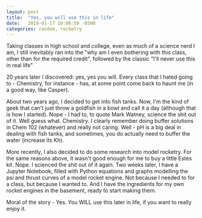 ```yaml
---
layout: post
title:  "Yes, you will use this in life"
date:   2019-01-17 10:06:59 -0500
categories: random, rocketry
---
```


Taking classes in high school and college, even as much of a science nerd I am, I still inevitably ran into the "why am I even bothering with this class, other than for the required credit", followed by the classic "I'll never use this in real life"

20 years later I discovered:  yes, yes you will.  Every class that I hated going to - Chemistry, for instance - has, at some point come back to haunt me (in a good way, like Casper).  

About two years ago, I decided to get into fish tanks. Now, I'm the kind of geek that can't just throw a goldfish in a bowl and call it a day (although that is how I started).  Nope - I had to, to quote Mark Watney, science the shit out of it.  Well guess what.  Chemistry.  I clearly remember doing buffer solutions in Chem 102 (whatever) and really not caring.  Well - pH is a big deal in dealing with fish tanks, and sometimes, you do actually need to buffer the water (increase its Kh).

More recently, I also decided to do some research into model rocketry.  For the same reasons above, it wasn't good enough for me to buy a little Estes kit.  Nope.  I scienced the shit out of it again.  Two weeks later, I have a Jupyter Notebook, filled with Python equations and graphs modelling the psi and thrust curves of a model rocket engine.  Not because I needed to for a class, but because I wanted to.  And I have the ingredients for my own rocket engines in the basement, ready to start making them.

Moral of the story - Yes.  You WILL use this later in life, if you want to really enjoy it.

